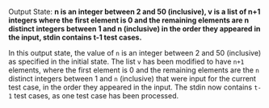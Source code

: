 Output State: **n is an integer between 2 and 50 (inclusive), v is a list of n+1 integers where the first element is 0 and the remaining elements are n distinct integers between 1 and n (inclusive) in the order they appeared in the input, stdin contains t-1 test cases.**

In this output state, the value of `n` is an integer between 2 and 50 (inclusive) as specified in the initial state. The list `v` has been modified to have `n+1` elements, where the first element is 0 and the remaining elements are the `n` distinct integers between 1 and `n` (inclusive) that were input for the current test case, in the order they appeared in the input. The stdin now contains `t-1` test cases, as one test case has been processed.
